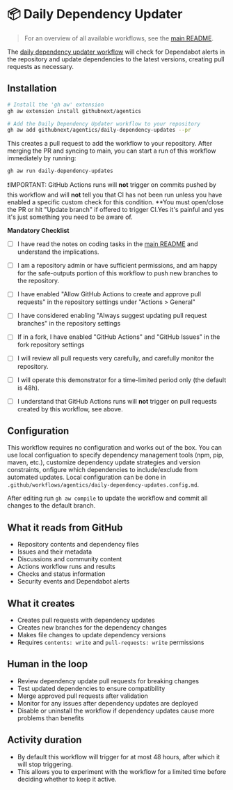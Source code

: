 # 📦 Daily Dependency Updater

> For an overview of all available workflows, see the [main README](../README.md).

The [daily dependency updater workflow](../workflows/daily-dependency-updates.md?plain=1) will check for Dependabot alerts in the repository and update dependencies to the latest versions, creating pull requests as necessary.

## Installation

```bash
# Install the 'gh aw' extension
gh aw extension install githubnext/agentics

# Add the Daily Dependency Updater workflow to your repository
gh aw add githubnext/agentics/daily-dependency-updates --pr
```

This creates a pull request to add the workflow to your repository. After merging the PR and syncing to main, you can start a run of this workflow immediately by running:

```bash
gh aw run daily-dependency-updates
```

❗IMPORTANT: GitHub Actions runs will **not** trigger on commits pushed by this workflow and will **not** tell you that CI has not been run unless you have enabled a specific custom check for this condition. **You must open/close the PR or hit "Update branch" if offered to trigger CI.Yes it's painful and yes it's just something you need to be aware of.

**Mandatory Checklist**

* [ ] I have read the notes on coding tasks in the [main README](../README.md) and understand the implications.

* [ ] I am a repository admin or have sufficient permissions, and am happy for the safe-outputs portion of this workflow to push new branches to the repository.

* [ ] I have enabled "Allow GitHub Actions to create and approve pull requests" in the repository settings under "Actions > General"

* [ ] I have considered enabling "Always suggest updating pull request branches" in the repository settings

* [ ] If in a fork, I have enabled "GitHub Actions" and "GitHub Issues" in the fork repository settings

* [ ] I will review all pull requests very carefully, and carefully monitor the repository. 

* [ ] I will operate this demonstrator for a time-limited period only (the default is 48h). 

* [ ] I understand that GitHub Actions runs will **not** trigger on pull requests created by this workflow, see above.

## Configuration

This workflow requires no configuration and works out of the box. You can use local configuation to specify dependency management tools (npm, pip, maven, etc.), customize dependency update strategies and version constraints, onfigure which dependencies to include/exclude from automated updates. Local configuration can be done in `.github/workflows/agentics/daily-dependency-updates.config.md`.



After editing run `gh aw compile` to update the workflow and commit all changes to the default branch.

## What it reads from GitHub

- Repository contents and dependency files
- Issues and their metadata
- Discussions and community content
- Actions workflow runs and results
- Checks and status information
- Security events and Dependabot alerts

## What it creates

- Creates pull requests with dependency updates
- Creates new branches for the dependency changes
- Makes file changes to update dependency versions
- Requires `contents: write` and `pull-requests: write` permissions

## Human in the loop

- Review dependency update pull requests for breaking changes
- Test updated dependencies to ensure compatibility
- Merge approved pull requests after validation
- Monitor for any issues after dependency updates are deployed
- Disable or uninstall the workflow if dependency updates cause more problems than benefits

## Activity duration

- By default this workflow will trigger for at most 48 hours, after which it will stop triggering. 
- This allows you to experiment with the workflow for a limited time before deciding whether to keep it active.

